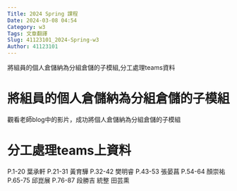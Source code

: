 ```yaml
---
Title: 2024 Spring 課程
Date: 2024-03-08 04:54
Category: w3
Tags: 文章翻譯
Slug: 41123101_2024-Spring-w3
Author: 41123101
---
```


將組員的個人倉儲納為分組倉儲的子模組,分工處理teams資料

<!-- PELICAN_END_SUMMARY -->
# 將組員的個人倉儲納為分組倉儲的子模組
觀看老師blog中的影片，成功將個人倉儲納為分組倉儲的子模組
# 分工處理teams上資料
P.1-20  葉承軒
P.21-31 黃育驊
P.32-42 樊明睿
P.43-53 張晏菖
P.54-64 顏崇祐
P.65-75 邱崑展
P.76-87 段勝吉
統整     田芸熏